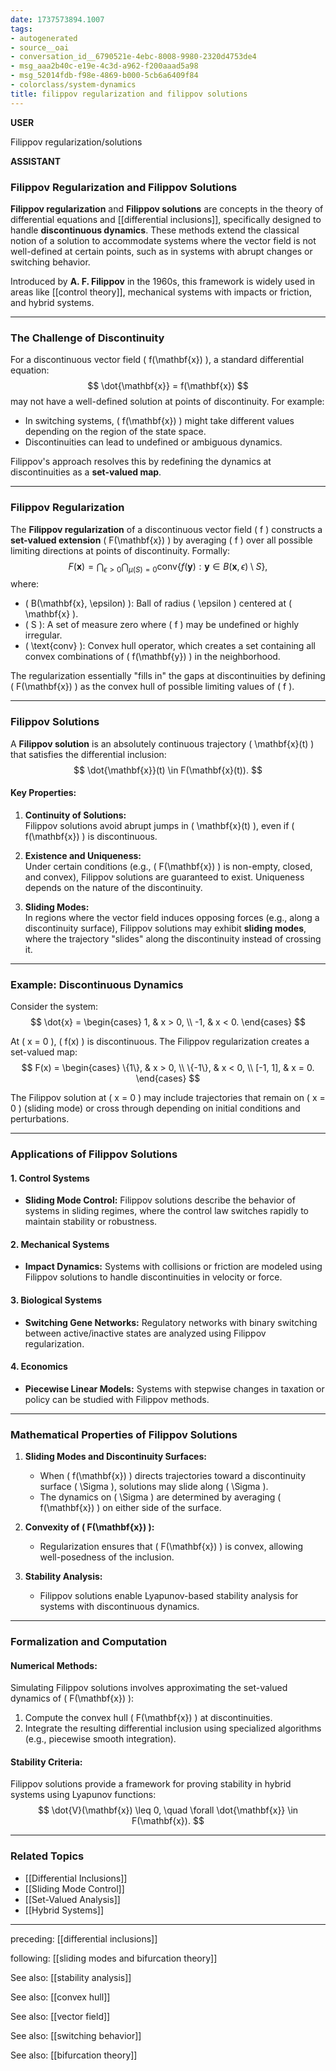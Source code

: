 ```yaml
---
date: 1737573894.1007
tags:
- autogenerated
- source__oai
- conversation_id__6790521e-4ebc-8008-9980-2320d4753de4
- msg_aaa2b40c-e19e-4c3d-a962-f200aaad5a98
- msg_52014fdb-f98e-4869-b000-5cb6a6409f84
- colorclass/system-dynamics
title: filippov regularization and filippov solutions
---
```


**USER**

Filippov regularization/solutions


**ASSISTANT**

### Filippov Regularization and Filippov Solutions

**Filippov regularization** and **Filippov solutions** are concepts in the theory of differential equations and [[differential inclusions]], specifically designed to handle **discontinuous dynamics**. These methods extend the classical notion of a solution to accommodate systems where the vector field is not well-defined at certain points, such as in systems with abrupt changes or switching behavior.

Introduced by **A. F. Filippov** in the 1960s, this framework is widely used in areas like [[control theory]], mechanical systems with impacts or friction, and hybrid systems.

---

### The Challenge of Discontinuity

For a discontinuous vector field \( f(\mathbf{x}) \), a standard differential equation:
$$
\dot{\mathbf{x}} = f(\mathbf{x})
$$
may not have a well-defined solution at points of discontinuity. For example:
- In switching systems, \( f(\mathbf{x}) \) might take different values depending on the region of the state space.
- Discontinuities can lead to undefined or ambiguous dynamics.

Filippov's approach resolves this by redefining the dynamics at discontinuities as a **set-valued map**.

---

### Filippov Regularization

The **Filippov regularization** of a discontinuous vector field \( f \) constructs a **set-valued extension** \( F(\mathbf{x}) \) by averaging \( f \) over all possible limiting directions at points of discontinuity. Formally:
$$
F(\mathbf{x}) = \bigcap_{\epsilon > 0} \bigcap_{\mu(S) = 0} \text{conv}\{ f(\mathbf{y}) : \mathbf{y} \in B(\mathbf{x}, \epsilon) \setminus S \},
$$
where:
- \( B(\mathbf{x}, \epsilon) \): Ball of radius \( \epsilon \) centered at \( \mathbf{x} \).
- \( S \): A set of measure zero where \( f \) may be undefined or highly irregular.
- \( \text{conv} \): Convex hull operator, which creates a set containing all convex combinations of \( f(\mathbf{y}) \) in the neighborhood.

The regularization essentially "fills in" the gaps at discontinuities by defining \( F(\mathbf{x}) \) as the convex hull of possible limiting values of \( f \).

---

### Filippov Solutions

A **Filippov solution** is an absolutely continuous trajectory \( \mathbf{x}(t) \) that satisfies the differential inclusion:
$$
\dot{\mathbf{x}}(t) \in F(\mathbf{x}(t)).
$$

#### Key Properties:
1. **Continuity of Solutions:**  
   Filippov solutions avoid abrupt jumps in \( \mathbf{x}(t) \), even if \( f(\mathbf{x}) \) is discontinuous.
   
2. **Existence and Uniqueness:**  
   Under certain conditions (e.g., \( F(\mathbf{x}) \) is non-empty, closed, and convex), Filippov solutions are guaranteed to exist. Uniqueness depends on the nature of the discontinuity.

3. **Sliding Modes:**  
   In regions where the vector field induces opposing forces (e.g., along a discontinuity surface), Filippov solutions may exhibit **sliding modes**, where the trajectory "slides" along the discontinuity instead of crossing it.

---

### Example: Discontinuous Dynamics

Consider the system:
$$
\dot{x} = 
\begin{cases} 
1, & x > 0, \\
-1, & x < 0.
\end{cases}
$$

At \( x = 0 \), \( f(x) \) is discontinuous. The Filippov regularization creates a set-valued map:
$$
F(x) = 
\begin{cases} 
\{1\}, & x > 0, \\
\{-1\}, & x < 0, \\
[-1, 1], & x = 0.
\end{cases}
$$

The Filippov solution at \( x = 0 \) may include trajectories that remain on \( x = 0 \) (sliding mode) or cross through depending on initial conditions and perturbations.

---

### Applications of Filippov Solutions

#### 1. **Control Systems**
- **Sliding Mode Control:** Filippov solutions describe the behavior of systems in sliding regimes, where the control law switches rapidly to maintain stability or robustness.

#### 2. **Mechanical Systems**
- **Impact Dynamics:** Systems with collisions or friction are modeled using Filippov solutions to handle discontinuities in velocity or force.

#### 3. **Biological Systems**
- **Switching Gene Networks:** Regulatory networks with binary switching between active/inactive states are analyzed using Filippov regularization.

#### 4. **Economics**
- **Piecewise Linear Models:** Systems with stepwise changes in taxation or policy can be studied with Filippov methods.

---

### Mathematical Properties of Filippov Solutions

1. **Sliding Modes and Discontinuity Surfaces:**
   - When \( f(\mathbf{x}) \) directs trajectories toward a discontinuity surface \( \Sigma \), solutions may slide along \( \Sigma \).
   - The dynamics on \( \Sigma \) are determined by averaging \( f(\mathbf{x}) \) on either side of the surface.

2. **Convexity of \( F(\mathbf{x}) \):**
   - Regularization ensures that \( F(\mathbf{x}) \) is convex, allowing well-posedness of the inclusion.

3. **Stability Analysis:**
   - Filippov solutions enable Lyapunov-based stability analysis for systems with discontinuous dynamics.

---

### Formalization and Computation

#### Numerical Methods:
Simulating Filippov solutions involves approximating the set-valued dynamics of \( F(\mathbf{x}) \):
1. Compute the convex hull \( F(\mathbf{x}) \) at discontinuities.
2. Integrate the resulting differential inclusion using specialized algorithms (e.g., piecewise smooth integration).

#### Stability Criteria:
Filippov solutions provide a framework for proving stability in hybrid systems using Lyapunov functions:
$$
\dot{V}(\mathbf{x}) \leq 0, \quad \forall \dot{\mathbf{x}} \in F(\mathbf{x}).
$$

---

### Related Topics
- [[Differential Inclusions]]
- [[Sliding Mode Control]]
- [[Set-Valued Analysis]]
- [[Hybrid Systems]]


---

preceding: [[differential inclusions]]  


following: [[sliding modes and bifurcation theory]]

See also: [[stability analysis]]


See also: [[convex hull]]


See also: [[vector field]]


See also: [[switching behavior]]


See also: [[bifurcation theory]]